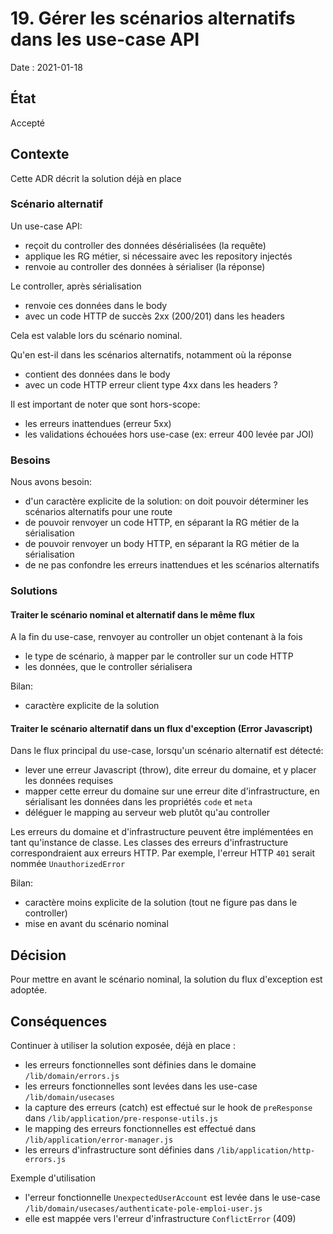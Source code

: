 # 19. Gérer les scénarios alternatifs dans les use-case API

Date : 2021-01-18

## État

Accepté

## Contexte
Cette ADR décrit la solution déjà en place

### Scénario alternatif
Un use-case API:
- reçoit du controller des données désérialisées (la requête)
- applique les RG métier, si nécessaire avec les repository injectés   
- renvoie au controller des données à sérialiser (la réponse)

Le controller, après sérialisation
- renvoie ces données dans le body
- avec un code HTTP de succès 2xx (200/201) dans les headers  

Cela est valable lors du scénario nominal. 

Qu'en est-il dans les scénarios alternatifs, notamment où la réponse 
- contient des données dans le body
- avec un code HTTP erreur client type 4xx dans les headers ?

Il est important de noter que sont hors-scope:
- les erreurs inattendues (erreur 5xx)
- les validations échouées hors use-case (ex: erreur 400 levée par JOI)

### Besoins

Nous avons besoin:
- d'un caractère explicite de la solution: on doit pouvoir déterminer les scénarios alternatifs pour une route
- de pouvoir renvoyer un code HTTP, en séparant la RG métier de la sérialisation 
- de pouvoir renvoyer un body HTTP, en séparant la RG métier de la sérialisation
- de ne pas confondre les erreurs inattendues et les scénarios alternatifs

### Solutions 

#### Traiter le scénario nominal et alternatif dans le même flux
A la fin du use-case, renvoyer au controller un objet contenant à la fois
- le type de scénario, à mapper par le controller sur un code HTTP 
- les données, que le controller sérialisera

Bilan: 
- caractère explicite de la solution

#### Traiter le scénario alternatif dans un flux d'exception (Error Javascript)
Dans le flux principal du use-case, lorsqu'un scénario alternatif est détecté:
- lever une erreur Javascript (throw), dite erreur du domaine, et y placer les données requises
- mapper cette erreur du domaine sur une erreur dite d'infrastructure, en sérialisant les données dans les propriétés `code` et `meta`
- déléguer le mapping au serveur web plutôt qu'au controller 

Les erreurs du domaine et d'infrastructure peuvent être implémentées en tant qu'instance de classe.
Les classes des erreurs d'infrastructure correspondraient aux erreurs HTTP.
Par exemple, l'erreur HTTP `401` serait nommée `UnauthorizedError` 

Bilan:
- caractère moins explicite de la solution (tout ne figure pas dans le controller)
- mise en avant du scénario nominal

## Décision
Pour mettre en avant le scénario nominal, la solution du flux d'exception est adoptée.

## Conséquences
Continuer à utiliser la solution exposée, déjà en place :
- les erreurs fonctionnelles sont définies dans le domaine `/lib/domain/errors.js`
- les erreurs fonctionnelles sont levées dans les use-case `/lib/domain/usecases`  
- la capture des erreurs (catch) est effectué sur le hook de `preResponse` dans `/lib/application/pre-response-utils.js`
- le mapping des erreurs fonctionnelles est effectué dans `/lib/application/error-manager.js`
- les erreurs d'infrastructure sont définies dans `/lib/application/http-errors.js`

Exemple d'utilisation 
- l'erreur fonctionnelle `UnexpectedUserAccount` est levée dans le use-case `/lib/domain/usecases/authenticate-pole-emploi-user.js`
- elle est mappée vers l'erreur d'infrastructure `ConflictError` (409)
